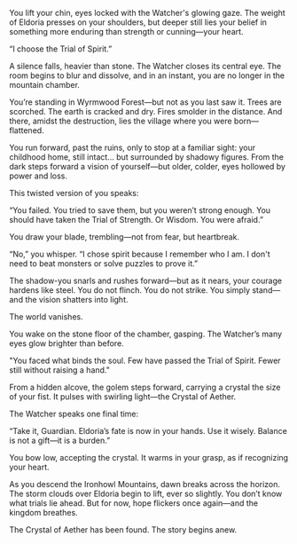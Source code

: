 You lift your chin, eyes locked with the Watcher's glowing gaze. The weight of Eldoria presses on your shoulders, but deeper still lies your belief in something more enduring than strength or cunning—your heart.

“I choose the Trial of Spirit.”

A silence falls, heavier than stone. The Watcher closes its central eye. The room begins to blur and dissolve, and in an instant, you are no longer in the mountain chamber.

You’re standing in Wyrmwood Forest—but not as you last saw it. Trees are scorched. The earth is cracked and dry. Fires smolder in the distance. And there, amidst the destruction, lies the village where you were born—flattened.

You run forward, past the ruins, only to stop at a familiar sight: your childhood home, still intact… but surrounded by shadowy figures. From the dark steps forward a vision of yourself—but older, colder, eyes hollowed by power and loss.

This twisted version of you speaks:

“You failed. You tried to save them, but you weren’t strong enough. You should have taken the Trial of Strength. Or Wisdom. You were afraid.”

You draw your blade, trembling—not from fear, but heartbreak.

“No,” you whisper. “I chose spirit because I remember who I am. I don't need to beat monsters or solve puzzles to prove it.”

The shadow-you snarls and rushes forward—but as it nears, your courage hardens like steel. You do not flinch. You do not strike. You simply stand—and the vision shatters into light.

The world vanishes.

You wake on the stone floor of the chamber, gasping. The Watcher’s many eyes glow brighter than before.

"You faced what binds the soul. Few have passed the Trial of Spirit. Fewer still without raising a hand."

From a hidden alcove, the golem steps forward, carrying a crystal the size of your fist. It pulses with swirling light—the Crystal of Aether.

The Watcher speaks one final time:

“Take it, Guardian. Eldoria’s fate is now in your hands. Use it wisely. Balance is not a gift—it is a burden.”

You bow low, accepting the crystal. It warms in your grasp, as if recognizing your heart.

As you descend the Ironhowl Mountains, dawn breaks across the horizon. The storm clouds over Eldoria begin to lift, ever so slightly. You don’t know what trials lie ahead. But for now, hope flickers once again—and the kingdom breathes.

The Crystal of Aether has been found. The story begins anew.

